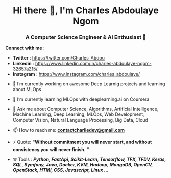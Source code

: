 <h1 align="center"> Hi there 👋, I'm Charles Abdoulaye Ngom </h1>


<h3 align="center"> A Computer Science Engineer & AI Enthusiast 🙂 </h3>

**Connect with me** : 
* **Twitter** : https://twitter.com/Charles_Abdou
* **Linkedin** : https://www.linkedin.com/in/charles-abdoulaye-ngom-32657a215/
* **Instagram** : https://www.instagram.com/charles_abdoulaye/

- 🔭 I’m currently working on awesome Deep Learnig projects and learning about MLOps
- 🌱 I’m currently learning MLOps with deeplearning.ai on Coursera
- 💬 Ask me about Computer Science, Algorithms, Artificial Intelligence, Machine Learning, Deep Learning, MLOps, Web Development, Computer Vision, Natural Language Processing, Big Data, Cloud

- 📫 How to reach me: **contactcharliedev@gmail.com**

- ⚡ Quote: **"Without commitment you will never start, and without consistency you will never finish. "**

- ⚒️ Tools :  ***Python, FastApi, Scikit-Learn, Tensorflow, TFX, TFDV, Keras, SQL, Symfony, Java, Docker, KVM, Hadoop, MongoDB, OpenCV, OpenStack, HTMl, CSS, Javascript, Linux ...***



